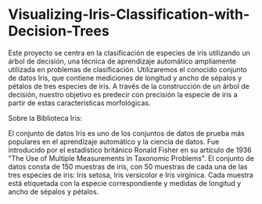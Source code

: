 # Visualizing-Iris-Classification-with-Decision-Trees
Este proyecto se centra en la clasificación de especies de iris utilizando un árbol de decisión, una técnica de aprendizaje automático ampliamente utilizada en problemas de clasificación. Utilizaremos el conocido conjunto de datos Iris, que contiene mediciones de longitud y ancho de sépalos y pétalos de tres especies de iris. A través de la construcción de un árbol de decisión, nuestro objetivo es predecir con precisión la especie de iris a partir de estas características morfológicas.

Sobre la Biblioteca Iris:

El conjunto de datos Iris es uno de los conjuntos de datos de prueba más populares en el aprendizaje automático y la ciencia de datos. Fue introducido por el estadístico británico Ronald Fisher en su artículo de 1936 "The Use of Multiple Measurements in Taxonomic Problems". El conjunto de datos consta de 150 muestras de iris, con 50 muestras de cada una de las tres especies de iris: Iris setosa, Iris versicolor e Iris virginica. Cada muestra está etiquetada con la especie correspondiente y medidas de longitud y ancho de sépalos y pétalos.
